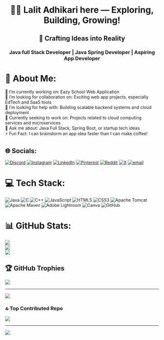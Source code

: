<h1 align="center">🙋‍♂️ Lalit Adhikari here — Exploring, Building, Growing!</h1>
<h2 align="center">🎨 Crafting Ideas into Reality</h2>
<h3 align="center">Java full Stack Developer | Java Spring Developer | Aspiring App Developer</h3>

# 🚀 About Me:
🔭 I’m currently working on: Eazy School Web Application<br>👯 I’m looking for collaboration on: Exciting web app projects, especially EdTech and SaaS tools<br>🤝 I’m looking for help with: Building scalable backend systems and cloud deployment<br>🌱 Currently seeking to work on: Projects related to cloud computing services and microservices<br>💬 Ask me about: Java Full Stack, Spring Boot, or startup tech ideas<br>⚡ Fun Fact: I can brainstorm an app idea faster than I can make coffee!


## 🌐 Socials:
[![Discord](https://img.shields.io/badge/Discord-%237289DA.svg?logo=discord&logoColor=white)](https://discord.gg/tsRsKQb6) [![Instagram](https://img.shields.io/badge/Instagram-%23E4405F.svg?logo=Instagram&logoColor=white)](https://www.instagram.com/lalitadhikari30/) [![LinkedIn](https://img.shields.io/badge/LinkedIn-%230077B5.svg?logo=linkedin&logoColor=white)](https://www.linkedin.com/in/lalit-adhikari-1a85a51a7/) [![Pinterest](https://img.shields.io/badge/Pinterest-%23E60023.svg?logo=Pinterest&logoColor=white)](https://in.pinterest.com/lalitadhikari30/) [![Reddit](https://img.shields.io/badge/Reddit-%23FF4500.svg?logo=Reddit&logoColor=white)](https://www.reddit.com/user/Patient-Usual7256/) [![X](https://img.shields.io/badge/X-black.svg?logo=X&logoColor=white)](https://x.com/lalitadhikari_) [![email](https://img.shields.io/badge/Email-D14836?logo=gmail&logoColor=white)](mailto:adhikarilalit9968@gmail.com)
# 💻 Tech Stack:
![Java](https://img.shields.io/badge/java-%23ED8B00.svg?style=flat&logo=openjdk&logoColor=white) ![C](https://img.shields.io/badge/c-%2300599C.svg?style=flat&logo=c&logoColor=white) ![C++](https://img.shields.io/badge/c++-%2300599C.svg?style=flat&logo=c%2B%2B&logoColor=white) ![JavaScript](https://img.shields.io/badge/javascript-%23323330.svg?style=flat&logo=javascript&logoColor=%23F7DF1E) ![HTML5](https://img.shields.io/badge/html5-%23E34F26.svg?style=flat&logo=html5&logoColor=white) ![CSS3](https://img.shields.io/badge/css3-%231572B6.svg?style=flat&logo=css3&logoColor=white) ![Apache Tomcat](https://img.shields.io/badge/apache%20tomcat-%23F8DC75.svg?style=flat&logo=apache-tomcat&logoColor=black) ![Apache Maven](https://img.shields.io/badge/Apache%20Maven-C71A36?style=flat&logo=Apache%20Maven&logoColor=white) ![Adobe Lightroom](https://img.shields.io/badge/Adobe%20Lightroom-31A8FF.svg?style=flat&logo=Adobe%20Lightroom&logoColor=white) ![Canva](https://img.shields.io/badge/Canva-%2300C4CC.svg?style=flat&logo=Canva&logoColor=white) ![GitHub](https://img.shields.io/badge/github-%23121011.svg?style=flat&logo=github&logoColor=white)
# 📊 GitHub Stats:
![](https://github-readme-stats.vercel.app/api?username=Lalitadhikari30&theme=dark&hide_border=false&include_all_commits=false&count_private=false)<br/>
![](https://nirzak-streak-stats.vercel.app/?user=Lalitadhikari30&theme=dark&hide_border=false)<br/>
![](https://github-readme-stats.vercel.app/api/top-langs/?username=Lalitadhikari30&theme=dark&hide_border=false&include_all_commits=false&count_private=false&layout=compact)

## 🏆 GitHub Trophies
![](https://github-profile-trophy.vercel.app/?username=Lalitadhikari30&theme=radical&no-frame=false&no-bg=true&margin-w=4)

---
[![](https://visitcount.itsvg.in/api?id=Lalitadhikari30&icon=0&color=0)](https://visitcount.itsvg.in)
### 🔝 Top Contributed Repo
![](https://github-contributor-stats.vercel.app/api?username=Lalitadhikari30&limit=5&theme=dark&combine_all_yearly_contributions=true)

---
[![](https://visitcount.itsvg.in/api?id=Lalitadhikari30&icon=1&color=1)](https://visitcount.itsvg.in)
